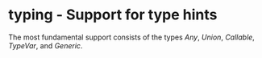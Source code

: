 # typing - Support for type hints
The most fundamental support consists of the types _Any_, _Union_, _Callable_, _TypeVar_, and _Generic_.